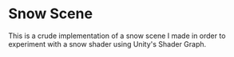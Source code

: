 # Snow Scene
This is a crude implementation of a snow scene I made in order to experiment with a snow shader using Unity's Shader Graph.

